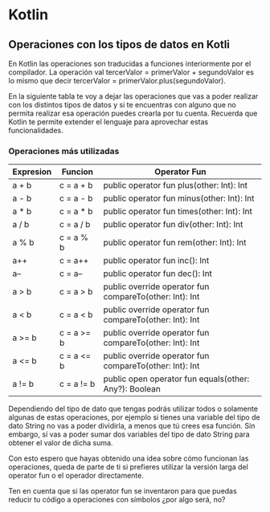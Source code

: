 # Kotlin

## Operaciones con los tipos de datos en Kotli

En Kotlin las operaciones son traducidas a funciones interiormente por el
compilador. La operación val tercerValor = primerValor + segundoValor es lo
mismo que decir tercerValor = primerValor.plus(segundoValor).

En la siguiente tabla te voy a dejar las operaciones que vas a poder
realizar con los distintos tipos de datos y si te encuentras con alguno
que no permita realizar esa operación puedes crearla por tu cuenta.
Recuerda que Kotlin te permite extender el lenguaje para aprovechar estas
funcionalidades.

### Operaciones más utilizadas

Expresion | Funcion     | Operator Fun
----------|-------------|-------------
a + b   | c = a + b   | public operator fun plus(other: Int): Int
a - b   | c = a - b   | public operator fun minus(other: Int): Int
a * b   | c = a * b   | public operator fun times(other: Int): Int
a / b   | c = a / b   | public operator fun div(other: Int): Int
a % b   | c = a % b   | public operator fun rem(other: Int): Int
a++     | c = a++     | public operator fun inc(): Int
a–      | c = a–      | public operator fun dec(): Int
a > b   | c = a > b   | public override operator fun compareTo(other: Int): Int
a < b   | c = a < b   | public override operator fun compareTo(other: Int): Int
a >= b  | c = a >= b  | public override operator fun compareTo(other: Int): Int
a <= b  | c = a <= b  | public override operator fun compareTo(other: Int): Int
a != b  | c = a != b  |	public open operator fun equals(other: Any?): Boolean

Dependiendo del tipo de dato que tengas podrás utilizar todos o solamente
algunas de estas operaciones, por ejemplo si tienes una variable del tipo
de dato String no vas a poder dividirla, a menos que tú crees esa función.
Sin embargo, sí vas a poder sumar dos variables del tipo de dato String
para obtener el valor de dicha suma.

Con esto espero que hayas obtenido una idea sobre cómo funcionan las
operaciones, queda de parte de ti si prefieres utilizar la versión larga
del operator fun o el operador directamente.

Ten en cuenta que si las operator fun se inventaron para que puedas reducir
tu código a operaciones con símbolos ¿por algo será, no?